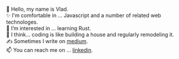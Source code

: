 👋 Hello, my name is Vlad. <br>
✨ I'm comfortable in ... Javascript and a number of related web technologes.<br>
💞️ I’m interested in ... learning Rust.<br>
💭 I think... coding is like building a house and regularly remodeling it.<br>
✍️ Sometimes I write on [medium](https://medium.com/@vblanton). <br>
📫 You can reach me on ... [linkedin](https://www.linkedin.com/in/vlad-blanton-95b450133/).

<!---
vblanton/vblanton is a ✨ special ✨ repository because its `README.md` (this file) appears on your GitHub profile.
You can click the Preview link to take a look at your changes.
--->
